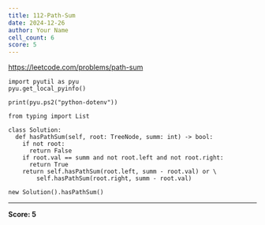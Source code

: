 ```yaml
---
title: 112-Path-Sum
date: 2024-12-26
author: Your Name
cell_count: 6
score: 5
---
```


https://leetcode.com/problems/path-sum


```
import pyutil as pyu
pyu.get_local_pyinfo()
```


```
print(pyu.ps2("python-dotenv"))
```


```
from typing import List
```


```
class Solution:
  def hasPathSum(self, root: TreeNode, summ: int) -> bool:
    if not root:
      return False
    if root.val == summ and not root.left and not root.right:
      return True
    return self.hasPathSum(root.left, summ - root.val) or \
        self.hasPathSum(root.right, summ - root.val)
```


```
new Solution().hasPathSum()
```


---
**Score: 5**
